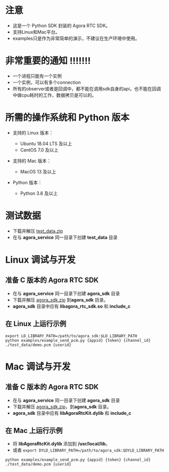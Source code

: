 # 注意
- 这是一个 Python SDK 封装的 Agora RTC SDK。
- 支持Linux和Mac平台。
- examples只是作为非常简单的演示，不建议在生产环境中使用。

# 非常重要的通知 !!!!!!!
- 一个进程只能有一个实例
- 一个实例，可以有多个connection
- 所有的observer或者是回调中，都不能在调用sdk自身的api，也不能在回调中做cpu耗时的工作，数据拷贝是可以的。

# 所需的操作系统和 Python 版本
- 支持的 Linux 版本：
  - Ubuntu 18.04 LTS 及以上
  - CentOS 7.0 及以上
  
- 支持的 Mac 版本：
  - MacOS 13 及以上

- Python 版本：
  - Python 3.8 及以上

# 测试数据
- 下载并解压 [test_data.zip](https://download.agora.io/demo/test/test_data_202409021506.zip)
- 在与 **agora_service** 同一目录下创建 **test_data** 目录

# Linux 调试与开发
## 准备 C 版本的 Agora RTC SDK
- 在与 **agora_service** 同一目录下创建 **agora_sdk** 目录
- 下载并解压 [agora_sdk.zip](https://download.agora.io/sdk/release/agora_rtc_sdk_linux_v4.0.1_202409051524_333459.zip) 到**agora_sdk** 目录。
- **agora_sdk** 目录中应有 **libagora_rtc_sdk.so** 和 **include_c**

## 在 Linux 上运行示例
```
export LD_LIBRARY_PATH=/path/to/agora_sdk:$LD_LIBRARY_PATH
python examples/example_send_pcm.py {appid} {token} {channel_id} ./test_data/demo.pcm {userid}
```


# Mac 调试与开发
## 准备 C 版本的 Agora RTC SDK
- 在与 **agora_service** 同一目录下创建 **agora_sdk** 目录
- 下载并解压 [agora_sdk.zip](https://download.agora.io/sdk/release/agora_rtc_sdk_mac_20240902_320567.zip)，到**agora_sdk** 目录。
- **agora_sdk** 目录中应有 **libAgoraRtcKit.dylib** 和 **include_c**

## 在 Mac 上运行示例
- 将 **libAgoraRtcKit.dylib** 添加到 **/usr/local/lib**。
- 或者 `export DYLD_LIBRARY_PATH=/path/to/agora_sdk:$DYLD_LIBRARY_PATH`

```
python examples/example_send_pcm.py {appid} {token} {channel_id} ./test_data/demo.pcm {userid}
```

